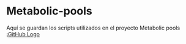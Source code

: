 # Metabolic-pools
Aquí se guardan los scripts utilizados en el proyecto Metabolic pools  
¡[GitHub Logo](/deserDrosophila.jpg)
